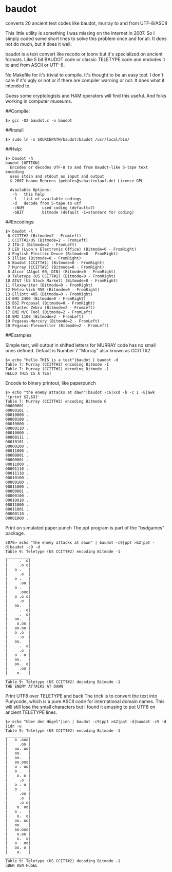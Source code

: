 # baudot
converts 20 ancient text codes like baudot, murray to and from UTF-8/ASCII

This little utility is something I was missing on the internet in 2007. So I simply 
coded some short lines to solve this problem once and for all. It does not do much, 
but it does it well.

baudot is a text convert like recode or iconv but it's specialized on ancient formats. 
Like 5 bit BAUDOT code or classic TELETYPE code and endodes it to and from ASCII or 
UTF-8. 

No Makefile for it's trivial to compile. It's thought to be an easy tool. I don't care 
if it's ugly or not or if there are compiler warning or not. It does what it intended to.

Guess some cryptologists and HAM operators will find this useful. And folks working 
in computer museums.

##Compile:
```
$> gcc -O2 baudot.c -o baudot
```
##Install
```
$> sudo ln -s SOURCEPATH/baudot/baudot /usr/local/bin/
```

##Help:
```
$> baudot -h
baudot [OPTION]
  Encodes or decodes UTF-8 to and from Baudot-like 5-tape text encoding
  uses stdin and stdout as input and output
  © 2007 Hanno Behrens (pebbles@schattenlauf.de) Licence GPL

  Available Options:
   -h   this help
   -l   list of available codings
   -d   decode from 5-tape to utf
   -cNUM        used coding (default=7)
   -bBIT        bitmode (default -1=standard for coding)
```
##Encodings:
```
$> baudot -l
 0 CCITT#2 (Bitmode=2 - FromLeft)
 1 CCITT#2/US (Bitmode=2 - FromLeft)
 2 ITA-2 (Bitmode=2 - FromLeft)
 3 LEO (Lyon's Electronic Office) (Bitmode=0 - FromRight)
 4 English Electric Deuce (Bitmode=0 - FromRight)
 5 Illiac (Bitmode=0 - FromRight)
 6 Baudot (CCITT#1) (Bitmode=0 - FromRight)
 7 Murray (CCITT#2) (Bitmode=0 - FromRight)
 8 Alcor (Algol 60, DIN) (Bitmode=0 - FromRight)
 9 Teletype (US CCITT#2) (Bitmode=0 - FromRight)
10 AT&T (US Stock Market) (Bitmode=0 - FromRight)
11 Flexowriter (Bitmode=0 - FromRight)
12 Metro-Vick 950 (Bitmode=0 - FromRight)
13 Elliott 405 (Bitmode=0 - FromRight)
14 EMI 2400 (Bitmode=0 - FromRight)
15 BSI Proposal (Bitmode=0 - FromRight)
16 Stantec Zebra (Bitmode=2 - FromLeft)
17 EMI M/C Tool (Bitmode=2 - FromLeft)
18 EMI 1100 (Bitmode=2 - FromLeft)
19 Pegasus-Mercury (Bitmode=2 - FromLeft)
20 Pegasus-Flexowriter (Bitmode=2 - FromLeft)
```
##Examples

Simple test, will output in shifted letters for 
MURRAY code has no small ones defined. Default is 
Number 7 "Murray" also known as CCITT#2
```
$> echo "hello THIS is a test"|baudot | baudot -d 
Table 7: Murray (CCITT#2) encoding Bitmode -1
Table 7: Murray (CCITT#2) decoding Bitmode -1
HELLO THIS IS A TEST
```

Encode to binary printout, like paperpunch 
```
$> echo "the enemy attacks at dawn"|baudot -c6|xxd -b -c 1 -E|awk '{print $2,$3}'
Table 7: Murray (CCITT#2) encoding Bitmode 6
00000001 .
00000101 .
00010000 .
00000100 .
00010000 .
00000110 .
00010000 .
00000111 .
00010101 .
00000100 .
00011000 .
00000001 .
00000001 .
00011000 .
00001110 .
00011110 .
00010100 .
00000100 .
00011000 .
00000001 .
00000100 .
00010010 .
00011000 .
00011001 .
00000110 .
00001000 .
```
Print on simulated paper punch
The ppt program is part of the "bsdgames" package.
```
5070> echo "the enemy attacks at dawn" | baudot -c9|ppt >&2|ppt -d|baudot -c9 -d    
Table 9: Teletype (US CCITT#2) encoding Bitmode -1
___________
|     .  o|
|     .o o|
|   o .   |
|     .o  |
|   o .   |
|     .oo |
|   o .   |
|     .ooo|
|   o .o o|
|     .o  |
|   oo.   |
|     .  o|
|     .  o|
|   oo.   |
|    o.oo |
|   oo.oo |
|   o .o  |
|     .o  |
|   oo.   |
|     .  o|
|     .o  |
|   o . o |
|   oo.   |
|   oo.  o|
|     .oo |
|    o.   |
___________
Table 9: Teletype (US CCITT#2) decoding Bitmode -1
THE ENEMY ATTACKS AT DAWN
```
Print UTF8 over TELETYPE and back
The trick is to convert the text into Punycode, which is
a pure ASCII code for international domain names. This 
will still lose the small characters but I found it 
amusing to put UTF8 on ancient TELETYPE lines.
```
$> echo "Über den Hügel"|idn | baudot -c9|ppt >&2|ppt -d|baudot -c9 -d |idn -u           
Table 9: Teletype (US CCITT#2) encoding Bitmode -1
___________
|   o .ooo|
|     .oo |
|   oo. oo|
|   oo.   |
|   oo.   |
|   oo.ooo|
|   o . oo|
|   o .   |
|    o. o |
|     .o  |
|   o . o |
|   o .   |
|     .oo |
|     .o  |
|     .o o|
|    o. oo|
|   o .   |
|    o.  o|
|   oo. oo|
|   oo.   |
|   oo.ooo|
|    o.oo |
|    o.  o|
|   o . oo|
|   oo. o |
|    o.   |
___________
Table 9: Teletype (US CCITT#2) decoding Bitmode -1
üBER DEN HüGEL
```
